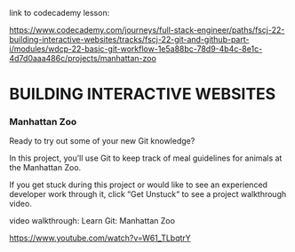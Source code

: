 link to codecademy lesson:

https://www.codecademy.com/journeys/full-stack-engineer/paths/fscj-22-building-interactive-websites/tracks/fscj-22-git-and-github-part-i/modules/wdcp-22-basic-git-workflow-1e5a88bc-78d9-4b4c-8e1c-4d7d0aaa486c/projects/manhattan-zoo

# BUILDING INTERACTIVE WEBSITES

### Manhattan Zoo

Ready to try out some of your new Git knowledge?

In this project, you’ll use Git to keep track of meal guidelines for animals at the Manhattan Zoo.

If you get stuck during this project or would like to see an experienced developer work through it, click “Get Unstuck“ to see a project walkthrough video.


video walkthrough:
Learn Git: Manhattan Zoo

https://www.youtube.com/watch?v=W61_TLbqtrY


